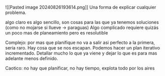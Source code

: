 ![[Pasted image 20240826193614.png]]
Una forma de explicar cualquier problema. 

algo claro es algo sencillo, son cosas para las que ya tenemos soluciones (como no mojarse si llueve -> paraguas)
Algo complicado requiere quizás un poco mas de planeamiento pero es resolutible

Complejo: por mas que planifique no va a salir asi perfecto a la primera, seria raro. Hay cosa que se nos escapan. Podemos hacer un plan iterativo incrementado. Detallar mucho lo que ya viene y dejar lo que es para mas adelante menos definido.

Caotico: no hay que planificar, no hay tiempo, explota todo por los aires
